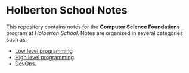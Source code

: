 # Holberton School Notes

This repository contains notes for the **Computer Science Foundations** program at *Holberton School*.
Notes are organized in several categories such as:

- [Low level programming](low-level-programming/Low_Level_Programming.md)
- [High level programming](high-level-programming/High_Level_Programming.md)
- [DevOps](devops/DevOps.md).
